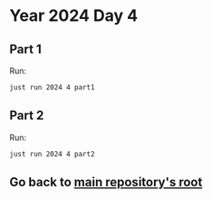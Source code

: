 # Year 2024 Day 4

## Part 1

Run:

```bash
just run 2024 4 part1
```

## Part 2

Run:

```bash
just run 2024 4 part2
```

## Go back to [main repository's root](../README.md)
